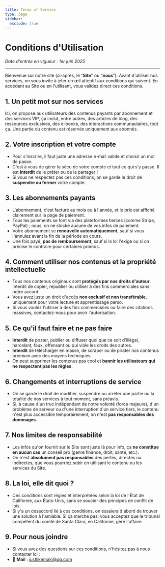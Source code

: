 ```yaml
---
title: Terms of Service
type: page
sidebar:
  exclude: true
---
```

# Conditions d'Utilisation

*Date d'entrée en vigueur : 1er juin 2025*

---

Bienvenue sur notre site (ci-après, le "**Site**" ou "**nous**"). Avant d'utiliser nos services, on vous invite à jeter un œil attentif aux conditions qui suivent. En accédant au Site ou en l'utilisant, vous validez direct ces conditions.

## 1. Un petit mot sur nos services
Ici, on propose aux utilisateurs des contenus payants par abonnement et des services VIP, ça inclut, entre autres, des articles de blog, des ressources exclusives, des e-books, des interactions communautaires, tout ça. Une partie du contenu est réservée uniquement aux abonnés.

## 2. Votre inscription et votre compte
- Pour s'inscrire, il faut juste une adresse e-mail valide et choisir un mot de passe.
- C'est à vous de gérer la sécu de votre compte et tout ce qui s'y passe. Il est **interdit** de le prêter ou de le partager !
- Si vous ne respectez pas ces conditions, on se garde le droit de **suspendre ou fermer** votre compte.

## 3. Les abonnements payants
- L'abonnement, c'est facturé au mois ou à l'année, et le prix est affiché clairement sur la page de paiement.
- Tous les paiements se font via des plateformes tierces (comme Stripe, PayPal) ; nous, on ne stocke aucune de vos infos de paiement.
- Votre abonnement se **renouvelle automatiquement**, sauf si vous l'annulez avant la fin de la période en cours.
- Une fois payé, **pas de remboursement**, sauf si la loi l'exige ou si on précise le contraire pour certaines promos.

## 4. Comment utiliser nos contenus et la propriété intellectuelle
- Tous nos contenus originaux sont **protégés par nos droits d'auteur**. Interdit de copier, republier ou utiliser à des fins commerciales sans notre accord.
- Vous avez juste un droit d'accès **non exclusif et non transférable**, uniquement pour votre lecture et apprentissage perso.
- Si vous voulez l'utiliser à des fins commerciales ou faire des citations massives, contactez-nous pour avoir l'autorisation.

## 5. Ce qu'il faut faire et ne pas faire
- **Interdit** de poster, publier ou diffuser quoi que ce soit d'illégal, harcelant, faux, offensant ou qui viole les droits des autres.
- **Interdit** de télécharger en masse, de scraper ou de pirater nos contenus premium avec des moyens techniques.
- On peut supprimer les contenus pas cool et **bannir les utilisateurs qui ne respectent pas les règles**.

## 6. Changements et interruptions de service
- On se garde le droit de modifier, suspendre ou arrêter une partie ou la totalité de nos services à tout moment, sans préavis.
- Si, à cause d'un truc indépendant de notre volonté (force majeure), d'un problème de serveur ou d'une interruption d'un service tiers, le contenu n'est plus accessible temporairement, on n'est **pas responsables des dommages**.

## 7. Nos limites de responsabilité
- Les infos qu'on fournit sur le Site sont juste là pour info, ça **ne constitue en aucun cas** un conseil pro (genre finance, droit, santé, etc.).
- On n'est **absolument pas responsables** des pertes, directes ou indirectes, que vous pourriez subir en utilisant le contenu ou les services du Site.

## 8. La loi, elle dit quoi ?
- Ces conditions sont régies et interprétées selon la loi de l'État de Californie, aux États-Unis, sans se soucier des principes de conflit de lois.
- Si y'a un désaccord lié à ces conditions, on essaiera d'abord de trouver une solution à l'amiable. Si ça marche pas, vous acceptez que le tribunal compétent du comté de Santa Clara, en Californie, gère l'affaire.

## 9. Pour nous joindre
- Si vous avez des questions sur ces conditions, n'hésitez pas à nous contacter ici :
- 📧 **Mail** : [justlikemaki@qq.com](mailto:justlikemaki@qq.com)